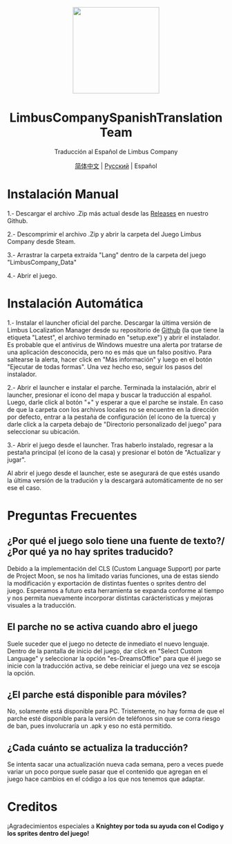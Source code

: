 <div align="center">
<a href="https://github.com/Dreams-Office/LimbusCompanySpanishTranslationTeam">
   <img src="https://avatars.githubusercontent.com/u/167843717" width="200" height="200" />
</a>

# LimbusCompanySpanishTranslationTeam
Traducción al Español de Limbus Company

[简体中文](https://github.com/LocalizeLimbusCompany/LocalizeLimbusCompany) | [Русский](https://github.com/Crescent-Corporation/LimbusCompanyBusRUS) | Español
</div>

# Instalación Manual
1.- Descargar el archivo .Zip más actual desde las [Releases](https://github.com/Dreams-Office/LimbusCompanySpanishTranslationTeam/releases) en nuestro Github.

2.- Descomprimir el archivo .Zip y abrir la carpeta del Juego Limbus Company desde Steam.

3.- Arrastrar la carpeta extraída "Lang" dentro de la carpeta del juego "LimbusCompany_Data"

4.- Abrir el juego.

# Instalación Automática

1.- Instalar el launcher oficial del parche.
Descargar la última versión de Limbus Localization Manager desde su repositorio de [Github](https://github.com/kimght/LimbusLocalizationManager) (la que tiene la etiqueta "Latest", el archivo terminado en "setup.exe") y abrir el instalador.
Es probable que el antivirus de Windows muestre una alerta por tratarse de una aplicación desconocida, pero no es más que un falso positivo. Para saltearse la alerta, hacer click en "Más información" y luego en el botón "Ejecutar de todas formas".
Una vez hecho eso, seguir los pasos del instalador.

2.- Abrir el launcher e instalar el parche.
Terminada la instalación, abrir el launcher, presionar el ícono del mapa y buscar la traducción al español. Luego, darle click al botón "+" y esperar a que el parche se instale.
En caso de que la carpeta con los archivos locales no se encuentre en la dirección por defecto, entrar a la pestaña de configuración (el ícono de la tuerca) y darle click a la carpeta debajo de "Directorio personalizado del juego" para seleccionar su ubicación.

3.- Abrir el juego desde el launcher.
Tras haberlo instalado, regresar a la pestaña principal (el ícono de la casa) y presionar el botón de "Actualizar y jugar".

Al abrir el juego desde el launcher, este se asegurará de que estés usando la última versión de la tradución y la descargará automáticamente de no ser ese el caso.


# Preguntas Frecuentes

## ¿Por qué el juego solo tiene una fuente de texto?/¿Por qué ya no hay sprites traducido?
Debido a la implementación del CLS (Custom Language Support) por parte de Project Moon, se nos ha limitado varias funciones, una de estas siendo la modificación y exportación de distintas fuentes o sprites dentro del juego.
Esperamos a futuro esta herramienta se expanda conforme al tiempo y nos permita nuevamente incorporar distintas carácteristicas y mejoras visuales a la traducción.

## El parche no se activa cuando abro el juego
Suele suceder que el juego no detecte de inmediato el nuevo lenguaje. Dentro de la pantalla de inicio del juego, dar click en "Select Custom Language" y seleccionar la opción "es-DreamsOffice" para que él juego se inicie con la traducción activa, se debe reiniciar el juego una vez se escoja la opción.

## ¿El parche está disponible para móviles?
No, solamente está disponible para PC. Tristemente, no hay forma de que el parche esté disponible para la versión de teléfonos sin que se corra riesgo de ban, pues involucraría un .apk y eso no está permitido.

## ¿Cada cuánto se actualiza la traducción?
Se intenta sacar una actualización nueva cada semana, pero a veces puede variar un poco porque suele pasar que el contenido que agregan en el juego hace cambios en el código a los que nos tenemos que adaptar.

# Creditos
¡Agradecimientos especiales a <b>Knightey<b> por toda su ayuda con el Codigo y los sprites dentro del juego!

